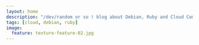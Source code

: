 ```yaml
---
layout: home
description: "/dev/random or so ! blog about Debian, Ruby and Cloud Computing"
tags: [cloud, debian, ruby]
image:
  feature: texture-feature-02.jpg
---
```


